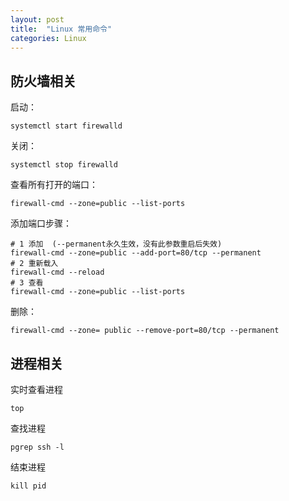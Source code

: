 ```yaml
---
layout: post
title:  "Linux 常用命令"
categories: Linux
---
```


## 防火墙相关
启动： 
```shell
systemctl start firewalld 
```
关闭：
```shell
systemctl stop firewalld
```
查看所有打开的端口： 
```shell
firewall-cmd --zone=public --list-ports
```
    
添加端口步骤：
```shell
# 1 添加  (--permanent永久生效，没有此参数重启后失效)
firewall-cmd --zone=public --add-port=80/tcp --permanent
# 2 重新载入
firewall-cmd --reload
# 3 查看
firewall-cmd --zone=public --list-ports
```
删除：
```shell
firewall-cmd --zone= public --remove-port=80/tcp --permanent
```

## 进程相关
实时查看进程
```shell
top
```
查找进程
```shell
pgrep ssh -l
```
结束进程
```shell
kill pid
```

